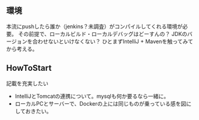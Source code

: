 ## 環境
本流にpushしたら誰か（jenkins？未調査）がコンパイルしてくれる環境が必要。
その前提で、ローカルビルド・ローカルデバッグはどーすんの？
JDKのバージョンを合わせないといけなくない？
ひとまずIntelliJ + Mavenを触ってみてから考える。

## HowToStart
記載を充実したい
* IntelliJとTomcatの連携について。mysqlも何か要るなら一緒に。
* ローカルPCとサーバーで、Dockerの上には同じものが乗っている感を図にしておきたい。